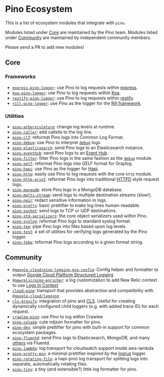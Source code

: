# Pino Ecosystem

This is a list of ecosystem modules that integrate with `pino`.

Modules listed under [Core](#core) are maintained by the Pino team. Modules
listed under [Community](#community) are maintained by independent community
members.

Please send a PR to add new modules!

<a id="core"></a>
## Core

### Frameworks
+ [`express-pino-logger`](https://github.com/pinojs/express-pino-logger): use
Pino to log requests within [express](https://expressjs.com/).
+ [`koa-pino-logger`](https://github.com/pinojs/koa-pino-logger): use Pino to
log requests within [Koa](https://koajs.com/).
+ [`restify-pino-logger`](https://github.com/pinojs/restify-pino-logger): use
Pino to log requests within [restify](http://restify.com/).
+ [`rill-pino-logger`](https://github.com/pinojs/rill-pino-logger): use Pino as
the logger for the [Rill framework](https://rill.site/).

### Utilities
+ [`pino-arborsculpture`](https://github.com/pinojs/pino-arborsculpture): change
log levels at runtime.
+ [`pino-caller`](https://github.com/pinojs/pino-caller): add callsite to the log line.
+ [`pino-clf`](https://github.com/pinojs/pino-clf): reformat Pino logs into
Common Log Format.
+ [`pino-debug`](https://github.com/pinojs/pino-debug): use Pino to interpret
[`debug`](https://npm.im/debug) logs.
+ [`pino-elasticsearch`](https://github.com/pinojs/pino-elasticsearch): send
Pino logs to an Elasticsearch instance.
+ [`pino-eventhub`](https://github.com/pinojs/pino-eventhub): send Pino logs
to an [Event Hub](https://docs.microsoft.com/en-us/azure/event-hubs/event-hubs-what-is-event-hubs).
+ [`pino-filter`](https://github.com/pinojs/pino-filter): filter Pino logs in
the same fashion as the [`debug`](https://npm.im/debug) module.
+ [`pino-gelf`](https://github.com/pinojs/pino-gelf): reformat Pino logs into
GELF format for Graylog.
+ [`pino-hapi`](https://github.com/pinojs/hapi-pino): use Pino as the logger
for [Hapi](https://hapijs.com/).
+ [`pino-http`](https://github.com/pinojs/pino-http): easily use Pino to log
requests with the core `http` module.
+ [`pino-http-print`](https://github.com/pinojs/pino-http-print): reformat Pino
logs into traditional [HTTPD](https://httpd.apache.org/) style request logs.
+ [`pino-mongodb`](https://github.com/pinojs/pino-mongodb): store Pino logs
in a MongoDB database.
+ [`pino-multi-stream`](https://github.com/pinojs/pino-multi-stream): send
logs to multiple destination streams (slow!).
+ [`pino-noir`](https://github.com/pinojs/pino-noir): redact sensitive information
in logs.
+ [`pino-pretty`](https://github.com/pinojs/pino-pretty): basic prettifier to
make log lines human-readable.
+ [`pino-socket`](https://github.com/pinojs/pino-socket): send logs to TCP or UDP
destinations.
+ [`pino-std-serializers`](https://github.com/pinojs/pino-std-serializers): the
core object serializers used within Pino.
+ [`pino-syslog`](https://github.com/pinojs/pino-syslog): reformat Pino logs
to standard syslog format.
+ [`pino-tee`](https://github.com/pinojs/pino-tee): pipe Pino logs into files
based upon log levels.
+ [`pino-test`](https://github.com/pinojs/pino-test): a set of utilities for 
verifying logs generated by the Pino logger.
+ [`pino-toke`](https://github.com/pinojs/pino-toke): reformat Pino logs
according to a given format string.

<a id="community"></a>
## Community

+ [`@google-cloud/pino-logging-gcp-config`](https://www.npmjs.com/package/@google-cloud/pino-logging-gcp-config): Config helper and formatter to output [Google Cloud Platform Structured Logging](https://cloud.google.com/logging/docs/structured-logging)
+ [`@newrelic/pino-enricher`](https://github.com/newrelic/newrelic-node-log-extensions/blob/main/packages/pino-log-enricher): a log customization to add New Relic context to use [Logs In Context](https://docs.newrelic.com/docs/logs/logs-context/logs-in-context/)
+ [`cloud-pine`](https://github.com/metcoder95/cloud-pine): transport that provides abstraction and compatibility with [`@google-cloud/logging`](https://www.npmjs.com/package/@google-cloud/logging).
+ [`cls-proxify`](https://github.com/keenondrums/cls-proxify): integration of pino and [CLS](https://github.com/jeff-lewis/cls-hooked). Useful for creating dynamically configured child loggers (e.g. with added trace ID) for each request.
+ [`crawlee-pino`](https://github.com/imyelo/crawlee-pino): use Pino to log within Crawlee
+ [`pino-colada`](https://github.com/lrlna/pino-colada): cute ndjson formatter for pino.
+ [`pino-dev`](https://github.com/dnjstrom/pino-dev): simple prettifier for pino with built-in support for common ecosystem packages.
+ [`pino-fluentd`](https://github.com/davidedantonio/pino-fluentd): send Pino logs to Elasticsearch,
MongoDB, and many [others](https://www.fluentd.org/dataoutputs) via Fluentd.
+ [`pino-lambda`](https://github.com/FormidableLabs/pino-lambda): log transport for cloudwatch support inside aws-lambda 
+ [`pino-pretty-min`](https://github.com/unjello/pino-pretty-min): a minimal
prettifier inspired by the [logrus](https://github.com/sirupsen/logrus) logger.
+ [`pino-rotating-file`](https://github.com/homeaway/pino-rotating-file): a hapi-pino log transport for splitting logs into separate, automatically rotating files.
+ [`pino-tiny`](https://github.com/holmok/pino-tiny): a tiny (and extensible?) little log formatter for pino.
